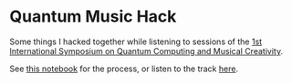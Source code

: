 # Quantum Music Hack

Some things I hacked together while listening to sessions of the [1st International Symposium on Quantum Computing and Musical Creativity](https://iccmr-quantum.github.io/1st_isqcmc/).

See [this notebook](music.ipynb) for the process, or listen to the track [here](https://soundcloud.com/james-wootton-348392631/quantum-twinkle-2021).